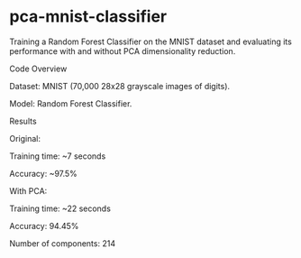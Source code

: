 # pca-mnist-classifier
Training a Random Forest Classifier on the MNIST dataset and evaluating its performance with and without PCA dimensionality reduction.

Code Overview

Dataset: MNIST (70,000 28x28 grayscale images of digits).

Model: Random Forest Classifier.

Results

Original:

Training time: ~7 seconds

Accuracy: ~97.5%


With PCA:

Training time: ~22 seconds

Accuracy: 94.45%

Number of components: 214
